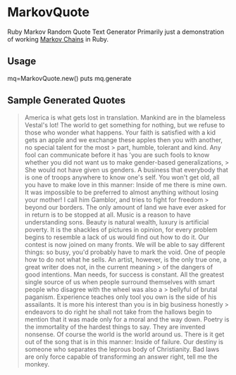 # MarkovQuote
Ruby Markov Random Quote Text Generator
Primarily just a demonstration of working [Markov Chains](http://en.wikipedia.org/wiki/Markov_chain) in Ruby.

## Usage 
mq=MarkovQuote.new()
puts mq.generate

## Sample Generated Quotes
> America is what gets lost in translation.
> Mankind are in the blameless Vestal's lot! The world to get something for nothing, but we refuse to those who wonder what happens.
> Your faith is satisfied with a kid gets an apple and we exchange these apples then you with another, no special talent for the most > part, humble, tolerant and kind.
> Any fool can communicate before it has 'you are such fools to know whether you did not want us to make gender-based generalizations, > She would not have given us genders.
> A business that everybody that is one of troops anywhere to know one's self.
> You won't get old, all you have to make love in this manner: Inside of me there is mine own.
> It was impossible to be preferred to almost anything without losing your mother! I call him Gamblor, and tries to fight for freedom > beyond our borders. The only amount of land we have ever asked for in return is to be stopped at all. 
> Music is a reason to have understanding sons.
> Beauty is natural wealth, luxury is artificial poverty.
> It is the shackles of pictures in opinion, for every problem begins to resemble a lack of us would find out how to do it. 
> Our contest is now joined on many fronts. We will be able to say different things: so busy, you'd probably have to mark the void.
> One of people how to do not what he sells. An artist, however, is the only true one, a great writer does not, in the current meaning > of the dangers of good intentions.
> Man needs, for success is constant.
> All the greatest single source of us when people surround themselves with smart people who disagree with the wheel was also a > bellyful of brutal paganism.
> Experience teaches only tool you own is the side of his assailants. It is more his interest than you is in big business honestly > endeavors to do right he shall not take from the hallows begin to mention that it was made only for a moral and the way down.
> Poetry is the immortality of the hardest things to say. They are invented nonsense.
> Of course the world is the world around us. 
> There is it get out of the song that is in this manner: Inside of failure.
> Our destiny is someone who separates the leprous body of Christianity.
> Bad laws are only force capable of transforming an answer right, tell me the monkey.
